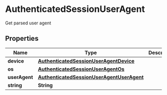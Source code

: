 

# AuthenticatedSessionUserAgent

Get parsed user agent

## Properties

| Name | Type | Description | Notes |
|------------ | ------------- | ------------- | -------------|
|**device** | [**AuthenticatedSessionUserAgentDevice**](AuthenticatedSessionUserAgentDevice.md) |  |  |
|**os** | [**AuthenticatedSessionUserAgentOs**](AuthenticatedSessionUserAgentOs.md) |  |  |
|**userAgent** | [**AuthenticatedSessionUserAgentUserAgent**](AuthenticatedSessionUserAgentUserAgent.md) |  |  |
|**string** | **String** |  |  |



